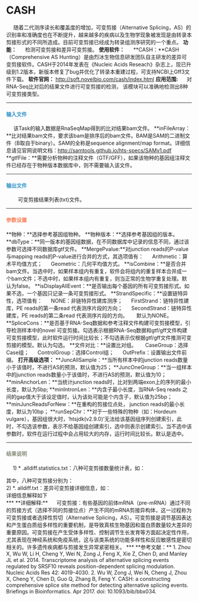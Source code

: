 # CASH

&nbsp;&nbsp;&nbsp;&nbsp;&nbsp;随着二代测序读长和覆盖度的增加，可变剪接（Alternative Splicing，AS）的识别率和准确度也在不断提升，越来越多的疾病以及生物学现象被发现是由转录本剪接形式的不同所造成。目前可变剪接已经成为转录组测序研究的一个重点。
**功能：**
&nbsp;&nbsp;&nbsp;&nbsp;&nbsp;检测可变剪接和差异可变剪接。
**使用软件：**
&nbsp;&nbsp;&nbsp;&nbsp;&nbsp;**CASH：**CASH（Comprehensive AS Hunting）是由烈冰生物信息研发团队自主研发的差异可变剪接软件。CASH于2014年发表在《Nucleic Acids Reseach》杂志上，现已升级到1.2版本，新版本修复了bug并优化了转录本重建过程，可支持NCBI上Gff3文件下载。
**软件官网：** http://soft.novelbio.com/cash/index.html
**应用范围:**
&nbsp;&nbsp;&nbsp;&nbsp;&nbsp;对RNA-Seq比对后的结果文件进行可变剪接的检测， 该模块可以准确地检测出8种可变剪接类型。
***

#### **<i class="glyphicon glyphicon-log-in" aria-hidden="true" style="color:#3090C7"></i><span style="color:#3090C7"> 输入文件**
&nbsp;&nbsp;&nbsp;&nbsp;&nbsp;该Task的输入数据是RnaSeqMap得到的比对结果bam文件。
**inFileArray：**比对结果bam文件，要求该bam是排序后的bam文件。BAM是SAM的二进制文件（B取自于binary）。SAM的全称是sequence alignment/map format。详细信息请见官网说明文档：http://samtools.github.io/hts-specs/SAMv1.pdf
**gtfFile：**需要分析物种的注释文件（GTF/GFF），如果该物种的基因组注释文件已经存在于物种版本数据库中，则不需要输入该文件。
***

#### **<i class="glyphicon glyphicon-log-out" aria-hidden="true" style="color:#3090C7"></i><span style="color:#3090C7"> 输出文件**
　　	可变剪接结果列表(txt)文件。
***

#### **<i class="fa fa-cog" aria-hidden="true" style="color:#F88158"></i> <span style="color:#F88158">参数设置**
**物种：**选择参考基因组物种。
**物种版本：**选择参考基因组的版本。
**dbType：**同一版本的基因组数据，在不同数据库中记录的信息不同，通过该参数可选择不同数据库gtf文件。
**MergePvalue:**对junction reads的P-value与mapping reads的P-value进行合并的方式，其选项值有：
&nbsp;&nbsp;&nbsp;&nbsp;&nbsp;Arithmetic：算术平均值方式；
&nbsp;&nbsp;&nbsp;&nbsp;&nbsp;Geometric：几何平均值方式。
**isCombine：**是否合并bam文件。当选中时，如果样本组内有重复，软件会将组内的重复样本合并成一个bam文件；不选中时，如果样本组内有重复，则当正常的生物学重复处理。默认为false。
**isDisplayAllEvent：**是否输出每个基因的所有可变剪接形式。如果不选，一个基因只记录一条可变剪接形式。
**StrandSpecific：**设置链特异性，选项值有：
&nbsp;&nbsp;&nbsp;&nbsp;&nbsp;NONE：非链特异性建库测序；
&nbsp;&nbsp;&nbsp;&nbsp;&nbsp;FirstStrand：链特异性建库，PE reads的第一条read 代表测序片段的方向；
&nbsp;&nbsp;&nbsp;&nbsp;&nbsp;SecondStrand：链特异性建库，PE reads的第二条read 代表测序片段的方向。
&nbsp;&nbsp;&nbsp;&nbsp;&nbsp;默认为NONE。
**SpliceCons：**是否基于RNA-Seq数据和参考注释文件构建可变剪接模型，引导检测样本中的novel 可变剪接。勾选表示根据RNA-Seq数据和gtf/gff文件构建可变剪接模型，此时软件运行时间比较长；不勾选表示仅根据gtf/gff文件推测可变剪接的模型。默认为勾选。
**文件对比：**设置比对组。
&nbsp;&nbsp;&nbsp;&nbsp;&nbsp;CaseGroup：选择Case组；
&nbsp;&nbsp;&nbsp;&nbsp;&nbsp;ControlGroup：选择Control组；
&nbsp;&nbsp;&nbsp;&nbsp;&nbsp;OutPrefix：设置输出文件前缀。
**打开高级选项：**
**JuncAllSample：**当所有样本中的junction reads数量小于该值时，不进行AS的预测，默认值为25；
**JuncOneGroup：**当一组样本中的junction reads数量小于该值时，不进行AS的预测，默认值为10；
**minAnchorLen：**当统计junction reads时，比对到两端exon上的序列的最小长度，默认为5bp;
**minIntronLen：**内含子最小长度，当RNA-Seq reads 之间的gap值大于该设定值时，认为该处可能是个内含子，默认值为25bp；
**minJuncReadsForNew：**在重构的剪接位点处， junction reads的最小长度，默认为10bp；
**runSepChr：**对于一些特殊的物种（如：Hordeum vulgare），基因组很大时，‘htsjdk(v2.9.0)’无法给该基因组序列创建索引，此时，不勾选该参数，表示不给基因组创建索引，选中则表示创建索引。当不选中该参数时，软件在运行过程中会占用较大的内存，运行时间比较长。默认是选中。
***

#### **<i class="fa fa-file-text" aria-hidden="true" style="color:#848b79"></i><span style="color:#848b79"> 结果说明**
　	1) * .alldiff.statistics.txt：八种可变剪接数量统计表，如：
<div style="text-align:center">
	<img data-src="1.png" width="600px" ></img>
</div>
其中，八种可变剪接分别为：
<div style="text-align:center">
	<img data-src="2.png" width="400px" ></img>
</div>
	2) *. alldiff.txt：差异可变剪接详细信息，如：
<div style="text-align:center">
	<img data-src="3.png" width="800px" ></img>
</div> 
详细信息解释如下
<div style="text-align:center">
	<img data-src="4.png" width="500px" ></img>
</div>
***
**详细解释:**
&nbsp;&nbsp;&nbsp;&nbsp;&nbsp;可变剪接：有些基因的前体mRNA（pre-mRNA）通过不同的剪接方式（选择不同的剪接位点）产生不同的mRNA剪接异构体，这一过程称为可变剪接或者选择性剪切（Alternative Splicing，AS）。可变剪接是调节基因表达和产生蛋白质组多样性的重要机制，是导致真核生物基因和蛋白质数量较大差异的重要原因。可变剪接在产生受体多样性、控制调节生长发育等方面起决定性作用，尤其表现在神经系统和免疫系统，这与该类系统的功能多样性和反应敏感性是密切相关的。许多遗传疾病都与剪接发生异常紧密相关。
***
**参考文献：**
1.	Zhou X, Wu W, Li H, Cheng Y, Wei N, Zong J, Feng X, Xie Z, Chen D, and Manley JL et al. 2014. Transcriptome analysis of alternative splicing events regulated by SRSF10 reveals position-dependent splicing modulation. Nucleic Acids Res 42: 4019-4030.
2.	Wu W, Zong J, Wei N, Cheng J, Zhou X, Cheng Y, Chen D, Guo Q, Zhang B, Feng Y. CASH: a constructing comprehensive splice site method for detecting alternative splicing events. Briefings in Bioinformatics. Apr 2017. doi: 10.1093/bib/bbx034.

